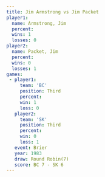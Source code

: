 ```yaml
---
title: Jim Armstrong vs Jim Packet
player1:              
  name: Armstrong, Jim
  percent:            
  wins: 1             
  losses: 0           
player2:              
  name: Packet, Jim   
  percent:            
  wins: 0             
  losses: 1           
games:
 - player1:         
     team: 'BC'     
     position: Third
     percent:       
     win: 1         
     loss: 0        
   player2:         
     team: 'SK'     
     position: Third
     percent:       
     win: 0         
     loss: 1        
   event: Brier        
   year: 1983          
   draw: Round Robin(7)
   score: BC 7 - SK 6  
---
```

